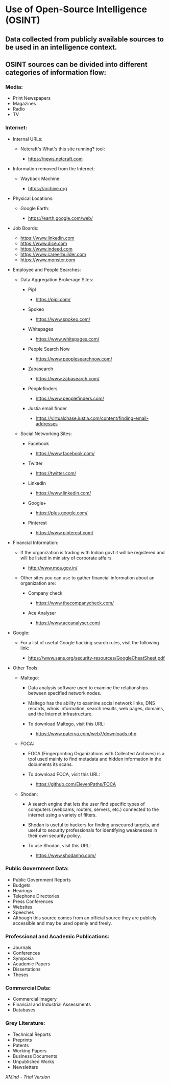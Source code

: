 # Use of Open-Source Intelligence (OSINT)

## Data collected from publicly available sources to be used in an intelligence context.

## OSINT sources can be divided into different categories of information flow:

### Media:

- Print Newspapers
- Magazines
- Radio
- TV

### Internet:

- Internal URLs:

	- Netcraft's What's this site running? tool:

		- https://news.netcraft.com

- Information removed from the Internet:

	- Wayback Machine:

		- https://archive.org

- Physical Locations:

	- Google Earth:

		- https://earth.google.com/web/

- Job Boards:

	- https://www.linkedin.com
	- https://www.dice.com
	- https://www.indeed.com
	- https://www.careerbuilder.com
	- https://www.monster.com

- Employee and People Searches:

	- Data Aggregation Brokerage Sites:

		- Pipl

			- https://pipl.com/

		- Spokeo

			- https://www.spokeo.com/

		- Whitepages

			- https://www.whitepages.com/

		- People Search Now

			- https://www.peoplesearchnow.com/

		- Zabasearch

			- https://www.zabasearch.com/

		- Peoplefinders

			- https://www.peoplefinders.com/

		- Justia email finder

			- https://virtualchase.justia.com/content/finding-email-addresses

	- Social Networking Sites:

		- Facebook

			- https://www.facebook.com/

		- Twitter

			- https://twitter.com/

		- LinkedIn

			- https://www.linkedin.com/

		- Google+

			- https://plus.google.com/

		- Pinterest

			- https://www.pinterest.com/

- Financial Information:

	- If the organization is trading with Indian govt it will be registered and will be listed in ministry of corporate affairs 

		- http://www.mca.gov.in/

	- Other sites you can use to gather financial information about an organization are:

		- Company check

			- https://www.thecompanycheck.com/

		- Ace Analyser

			- https://www.aceanalyser.com/

- Google:

	- For a list of useful Google hacking search rules, visit the following link:

		- https://www.sans.org/security-resources/GoogleCheatSheet.pdf

- Other Tools:

	- Maltego:

		- Data analysis software used to examine the relationships between specified network nodes. 
		- Maltego has the ability to examine social network links, DNS records, whois information, search results, web pages, domains, and the Internet infrastructure.
		- To download Maltego, visit this URL:

			- https://www.paterva.com/web7/downloads.php

	- FOCA:

		- FOCA (Fingerprinting Organizations with Collected Archives) is a tool used mainly to find metadata and hidden information in the documents its scans.
		- To download FOCA, visit this URL:

			- https://github.com/ElevenPaths/FOCA

	- Shodan:

		- A search engine that lets the user find specific types of computers (webcams, routers, servers, etc.) connected to the internet using a variety of filters. 
		- Shodan is useful to hackers for finding unsecured targets, and useful to security professionals for identifying weaknesses in their own security policy.
		- To use Shodan, visit this URL:

			- https://www.shodanhq.com/

### Public Government Data:

- Public Government Reports
- Budgets
- Hearings
- Telephone Directories
- Press Conferences
- Websites
- Speeches
- Although this source comes from an official source they are publicly accessible and may be used openly and freely.

### Professional and Academic Publications:

- Journals
- Conferences
- Symposia
- Academic Papers
- Dissertations
- Theses

### Commercial Data:

- Commercial Imagery
- Financial and Industrial Assessments
- Databases

### Grey Literature:

- Technical Reports
- Preprints
- Patents
- Working Papers
- Business Documents
- Unpublished Works
- Newsletters

*XMind - Trial Version*
